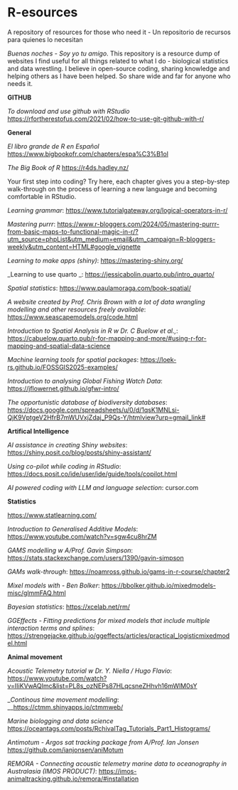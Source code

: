 # R-esources
A repository of resources for those who need it - Un repositorio de recursos para quienes lo necesitan

_Buenas noches - Soy yo tu amigo_.
This repository is a resource dump of websites I find useful for all things related to what I do - biological statistics and data wrestling. I believe in open-source coding, sharing knowledge and helping others as I have been helped. So share wide and far for anyone who needs it.

**GITHUB**

_To download and use github with RStudio_
https://rfortherestofus.com/2021/02/how-to-use-git-github-with-r/


**General**

_El libro grande de R en Español_
https://www.bigbookofr.com/chapters/espa%C3%B1ol

_The Big Book of R_
https://r4ds.hadley.nz/ 

Your first step into coding? Try here, each chapter gives you a step-by-step walk-through on the process of learning a new language and becoming comfortable in RStudio. 

_Learning grammar_:
https://www.tutorialgateway.org/logical-operators-in-r/

_Mastering purrr_:
https://www.r-bloggers.com/2024/05/mastering-purrr-from-basic-maps-to-functional-magic-in-r/?utm_source=phpList&utm_medium=email&utm_campaign=R-bloggers-weekly&utm_content=HTML#google_vignette

_Learning to make apps (shiny)_:
https://mastering-shiny.org/

_Learning to use quarto _:
https://jessicabolin.quarto.pub/intro_quarto/

_Spatial statistics_:
https://www.paulamoraga.com/book-spatial/

_A website created by Prof. Chris Brown with a lot of data wrangling modelling and other resources freely available_:
https://www.seascapemodels.org/code.html

_Introduction to Spatial Analysis in R w Dr. C Buelow et al.,_:
https://cabuelow.quarto.pub/r-for-mapping-and-more/#using-r-for-mapping-and-spatial-data-science

_Machine learning tools for spatial packages_:
https://loek-rs.github.io/FOSSGIS2025-examples/

_Introduction to analysing Global Fishing Watch Data_:
https://jflowernet.github.io/gfwr-intro/

_The opportunistic database of biodiversity databases_:
https://docs.google.com/spreadsheets/u/0/d/1qsK1MNLsi-QjK9VptgeV2HfrB7mWUVxjZdaj_P9Qs-Y/htmlview?urp=gmail_link#


**Artifical Intelligence**

_AI assistance in creating Shiny websites_:
https://shiny.posit.co/blog/posts/shiny-assistant/

_Using co-pilot while coding in RStudio_:
https://docs.posit.co/ide/user/ide/guide/tools/copilot.html

_AI powered coding with LLM and language selection_:
cursor.com

**Statistics**

https://www.statlearning.com/

_Introduction to Generalised Additive Models_:
https://www.youtube.com/watch?v=sgw4cu8hrZM 

_GAMS modelling w A/Prof. Gavin Simpson_:
https://stats.stackexchange.com/users/1390/gavin-simpson

_GAMs walk-through_:
https://noamross.github.io/gams-in-r-course/chapter2

_Mixel models with - Ben Bolker_:
https://bbolker.github.io/mixedmodels-misc/glmmFAQ.html

_Bayesian statistics_:
https://xcelab.net/rm/

_GGEffects - Fitting predictions for mixed models that include multiple interaction terms and splines_:
https://strengejacke.github.io/ggeffects/articles/practical_logisticmixedmodel.html

**Animal movement**

_Acoustic Telemetry tutorial w Dr. Y. Niella / Hugo Flavio_:
https://www.youtube.com/watch?v=IIiKVwAQImc&list=PL8s_ozNEPs87HLqcsneZHhvh16mWlM0sY

__Continous time movement modelling_:
__https://ctmm.shinyapps.io/ctmmweb/

_Marine biologging and data science_
https://oceantags.com/posts/RchivalTag_Tutorials_Part1_Histograms/

_Antimotum - Argos sat tracking package from A/Prof. Ian Jonsen_
https://github.com/ianjonsen/aniMotum

_REMORA - Connecting acoustic telemetry marine data to oceanography in Australasia (IMOS PRODUCT)_:
https://imos-animaltracking.github.io/remora/#installation



